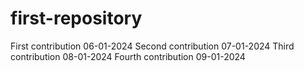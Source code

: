 # first-repository

First contribution 06-01-2024
Second contribution 07-01-2024
Third contribution 08-01-2024
Fourth contribution 09-01-2024
